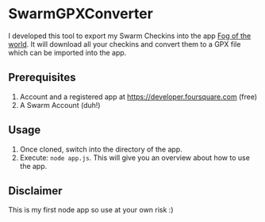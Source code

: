 # SwarmGPXConverter


I developed this tool to export my Swarm Checkins into the app [Fog of the world](https://www.fogofworld.com/en/).
It will download all your checkins and convert them to a GPX file which can be imported into the app. 

## Prerequisites

1. Account and a registered app at https://developer.foursquare.com (free)
2. A Swarm Account (duh!)

## Usage

1. Once cloned, switch into the directory of the app.
2. Execute: ```node app.js```. This will give you an overview about how to use the app. 

## Disclaimer

This is my first node app so use at your own risk :) 
